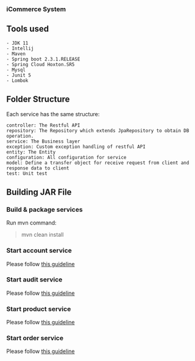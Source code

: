 ### iCommerce System

## Tools used
    - JDK 11
    - Intellij
    - Maven
    - Spring boot 2.3.1.RELEASE
    - Spring Cloud Hoxton.SR5
    - Mysql
    - Junit 5
    - Lombok
   
## Folder Structure

Each service has the same structure:

    controller: The Restful API 
    repository: The Repository which extends JpaRepository to obtain DB operation.
    service: The Business layer
    exception: Custom exception handling of restful API
    entity: The Entity
    configuration: All configuration for service
    model: Define a transfer object for receive request from client and response data to client
    test: Unit test

## Building JAR File

### Build & package services

Run mvn command:

> mvn clean install

### Start account service 

Please follow [this guideline](ic-account/README.md)

### Start audit service 

Please follow [this guideline](ic-audit/README.md)

### Start product service 

Please follow [this guideline](ic-product/README.md)

### Start order service 

Please follow [this guideline](ic-order/README.md)